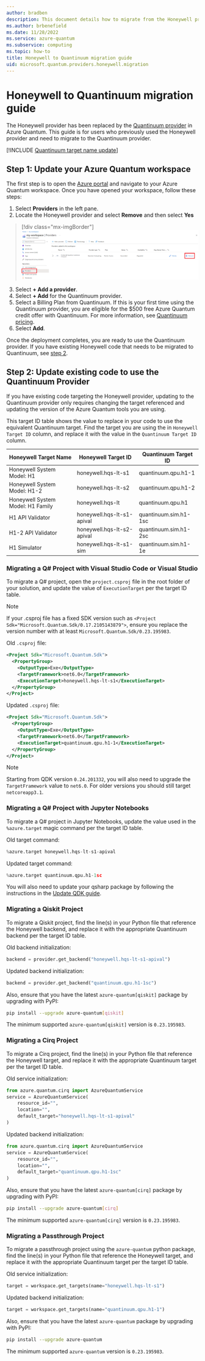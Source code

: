 ```yaml
---
author: bradben
description: This document details how to migrate from the Honeywell provide to the Quantinuum provider.
ms.author: brbenefield
ms.date: 11/28/2022
ms.service: azure-quantum
ms.subservice: computing
ms.topic: how-to
title: Honeywell to Quantinuum migration guide
uid: microsoft.quantum.providers.honeywell.migration
---
```


# Honeywell to Quantinuum migration guide

The Honeywell provider has been replaced by the [Quantinuum provider](xref:microsoft.quantum.providers.quantinuum) in Azure Quantum. This guide is for users who previously used the Honeywell provider and need to migrate to the Quantinuum provider.

[!INCLUDE [Quantinuum target name update](includes/quantinuum-name-change.md)]

## Step 1: Update your Azure Quantum workspace

The first step is to open the [Azure portal](https://portal.azure.com) and navigate to your Azure Quantum workspace. Once you have opened your workspace, follow these steps:

1. Select **Providers** in the left pane.
2. Locate the Honeywell provider and select **Remove** and then select **Yes** 

  > [!div class="mx-imgBorder"]
  > ![The Providers pane with the old Honeywell provider](./media/honeywell-migration/honeywell-migration-remove-provider.png)

3. Select **+ Add a provider**.
4. Select **+ Add** for the Quantinuum provider.
5. Select a Billing Plan from Quantinuum. If this is your first time using the Quantinuum provider, you are eligible for the $500 free Azure Quantum credit offer with Quantinuum. For more information, see [Quantinuum pricing](xref:microsoft.quantum.providers-pricing#quantinuum).
6. Select **Add**. 

Once the deployment completes, you are ready to use the Quantinuum provider. If you have existing Honeywell code that needs to be migrated to Quantinuum, see [step 2](#step-2-update-existing-code-to-use-the-quantinuum-provider).

## Step 2: Update existing code to use the Quantinuum Provider

If you have existing code targeting the Honeywell provider, updating to the Quantinuum provider only requires changing the target referenced and updating the version of the Azure Quantum tools you are using.

This target ID table shows the value to replace in your code to use the equivalent Quantinuum target. Find the target you are using the in `Honeywell Target ID` column, and replace it with the value in the `Quantinuum Target ID` column. 

| Honeywell Target Name | Honeywell Target ID | Quantinuum Target ID |
|-----------------------|---------------------|----------------------|
| Honeywell System Model: H1        | honeywell.hqs-lt-s1        | quantinuum.qpu.h1-1       |
| Honeywell System Model: H1-2      | honeywell.hqs-lt-s2        | quantinuum.qpu.h1-2       |
| Honeywell System Model: H1 Family | honeywell.hqs-lt           | quantinuum.qpu.h1         |
| H1 API Validator                  | honeywell.hqs-lt-s1-apival | quantinuum.sim.h1-1sc     |
| H1-2 API Validator                | honeywell.hqs-lt-s2-apival | quantinuum.sim.h1-2sc     |
| H1 Simulator                      | honeywell.hqs-lt-s1-sim    | quantinuum.sim.h1-1e      |

### Migrating a Q# Project with Visual Studio Code or Visual Studio

To migrate a Q# project, open the `project.csproj` file in the root folder of your solution, and update the value of `ExecutionTarget` per the target ID table.

> [!NOTE]
> If your .csproj file has a fixed SDK version such as `<Project Sdk="Microsoft.Quantum.Sdk/0.17.2105143879">`, ensure you replace the version number with at least `Microsoft.Quantum.Sdk/0.23.195983`.

Old `.csproj` file:

```xml
<Project Sdk="Microsoft.Quantum.Sdk">
  <PropertyGroup>
    <OutputType>Exe</OutputType>
    <TargetFramework>net6.0</TargetFramework>
    <ExecutionTarget>honeywell.hqs-lt-s1</ExecutionTarget>
  </PropertyGroup>
</Project>
```

Updated `.csproj` file:

```xml
<Project Sdk="Microsoft.Quantum.Sdk">
  <PropertyGroup>
    <OutputType>Exe</OutputType>
    <TargetFramework>net6.0</TargetFramework>
    <ExecutionTarget>quantinuum.qpu.h1-1</ExecutionTarget>
  </PropertyGroup>
</Project>
```

> [!NOTE]
> Starting from QDK version `0.24.201332`, you will also need to upgrade the `TargetFramework` value to `net6.0`. For older versions you should still target `netcoreapp3.1`.

### Migrating a Q# Project with Jupyter Notebooks

To migrate a Q# project in Jupyter Notebooks, update the value used in the `%azure.target` magic command per the target ID table.

Old target command:

```py
%azure.target honeywell.hqs-lt-s1-apival
```

Updated target command:

```py
%azure.target quantinuum.qpu.h1-1sc
```

You will also need to update your qsharp package by following the instructions in the [Update QDK guide](xref:microsoft.quantum.update-qdk).

### Migrating a Qiskit Project

To migrate a Qiskit project, find the line(s) in your Python file that reference the Honeywell backend, and replace it with the appropriate Quantinuum backend per the target ID table.

Old backend initialization:

```python
backend = provider.get_backend("honeywell.hqs-lt-s1-apival")
```

Updated backend initialization:

```python
backend = provider.get_backend("quantinuum.qpu.h1-1sc")
```

Also, ensure that you have the latest `azure-quantum[qiskit]` package by upgrading with PyPI:

```bash
pip install --upgrade azure-quantum[qiskit]
```

The minimum supported `azure-quantum[qiskit]` version is `0.23.195983`.

### Migrating a Cirq Project

To migrate a Cirq project, find the line(s) in your Python file that reference the Honeywell target, and replace it with the appropriate Quantinuum target per the target ID table.

Old service initialization:

```python
from azure.quantum.cirq import AzureQuantumService
service = AzureQuantumService(
    resource_id="",
    location="",
    default_target="honeywell.hqs-lt-s1-apival"
)
```

Updated backend initialization:

```python
from azure.quantum.cirq import AzureQuantumService
service = AzureQuantumService(
    resource_id="",
    location="",
    default_target="quantinuum.qpu.h1-1sc"
)
```

Also, ensure that you have the latest `azure-quantum[cirq]` package by upgrading with PyPI:

```bash
pip install --upgrade azure-quantum[cirq]
```

The minimum supported `azure-quantum[cirq]` version is `0.23.195983`.

### Migrating a Passthrough Project

To migrate a passthrough project using the `azure-quantum` python package, find the line(s) in your Python file that reference the Honeywell target, and replace it with the appropriate Quantinuum target per the target ID table.

Old service initialization:

```python
target = workspace.get_targets(name="honeywell.hqs-lt-s1")
```

Updated backend initialization:

```python
target = workspace.get_targets(name="quantinuum.qpu.h1-1")
```

Also, ensure that you have the latest `azure-quantum` package by upgrading with PyPI:

```bash
pip install --upgrade azure-quantum
```

The minimum supported `azure-quantum` version is `0.23.195983`.
